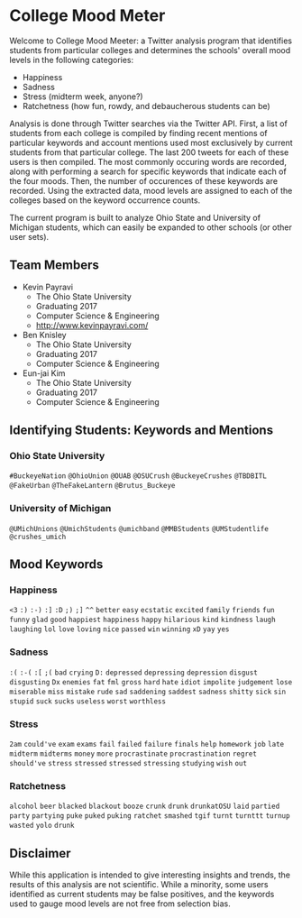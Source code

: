 College Mood Meter
===============

Welcome to College Mood Meeter: a Twitter analysis program that identifies students from particular colleges and determines the schools' overall mood levels in the following categories:

- Happiness
- Sadness
- Stress (midterm week, anyone?)
- Ratchetness (how fun, rowdy, and debaucherous students can be)

Analysis is done through Twitter searches via the Twitter API. First, a list of students from each college is compiled by finding recent mentions of particular keywords and account mentions used most exclusively by current students from that particular college. The last 200 tweets for each of these users is then compiled. The most commonly occuring words are recorded, along with performing a search for specific keywords that indicate each of the four moods. Then, the number of occurences of these keywords are recorded. Using the extracted data, mood levels are assigned to each of the colleges based on the keyword occurrence counts.

The current program is built to analyze Ohio State and University of Michigan students, which can easily be expanded to other schools (or other user sets).

## Team Members
- Kevin Payravi
    + The Ohio State University
    + Graduating 2017
    + Computer Science & Engineering
    + http://www.kevinpayravi.com/
- Ben Knisley
    + The Ohio State University
    + Graduating 2017
    + Computer Science & Engineering
- Eun-jai Kim
    + The Ohio State University
    + Graduating 2017
    + Computer Science & Engineering

## Identifying Students: Keywords and Mentions
### Ohio State University
`#BuckeyeNation` `@OhioUnion` `@OUAB` `@OSUCrush` `@BuckeyeCrushes` `@TBDBITL` `@FakeUrban` `@TheFakeLantern` `@Brutus_Buckeye`

### University of Michigan
`@UMichUnions` `@UmichStudents` `@umichband` `@MMBStudents` `@UMStudentlife` `@crushes_umich`

## Mood Keywords
### Happiness
`<3` `:)` `:-)` `:]` `:D` `;)` `;]` `^^` `better` `easy` `ecstatic` `excited` `family` `friends` `fun` `funny` `glad` `good` `happiest` `happiness` `happy` `hilarious` `kind` `kindness` `laugh` `laughing` `lol` `love` `loving` `nice` `passed` `win` `winning` `xD` `yay` `yes`
### Sadness
`:(` `:-(` `:[` `;(` `bad` `crying` `D:` `depressed` `depressing` `depression` `disgust` `disgusting` `Dx` `enemies` `fat` `fml` `gross` `hard` `hate` `idiot` `impolite` `judgement` `lose` `miserable` `miss` `mistake` `rude` `sad` `saddening` `saddest` `sadness` `shitty` `sick` `sin` `stupid` `suck` `sucks` `useless` `worst` `worthless`
### Stress
`2am` `could've` `exam` `exams` `fail` `failed` `failure` `finals` `help` `homework` `job` `late` `midterm` `midterms` `money` `more` `procrastinate` `procrastination` `regret` `should've` `stress` `stressed` `stressed` `stressing` `studying` `wish` `out`
### Ratchetness
`alcohol` `beer` `blacked` `blackout` `booze` `crunk` `drunk` `drunkatOSU` `laid` `partied` `party` `partying` `puke` `puked` `puking` `ratchet` `smashed` `tgif` `turnt` `turnttt` `turnup` `wasted` `yolo` `drunk`

## Disclaimer
While this application is intended to give interesting insights and trends, the results of this analysis are not scientific. While a minority, some users identified as current students may be false positives, and the keywords used to gauge mood levels are not free from selection bias.
